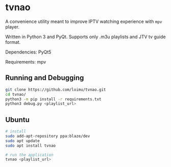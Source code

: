 # tvnao

A convenience utility meant to improve IPTV watching experience with `mpv` player.

Written in Python 3 and PyQt. Supports only .m3u playlists and JTV tv guide format.

Dependencies: PyQt5

Requirements: mpv

## Running and Debugging

```bash
git clone https://github.com/loimu/tvnao.git
cd tvnao/
python3 -m pip install -r requirements.txt
python3 debug.py <playlist_url>
```

## Ubuntu

```bash
# install
sudo add-apt-repository ppa:blaze/dev
sudo apt update
sudo apt install tvnao

# run the application
tvnao <playlist_url>
```
